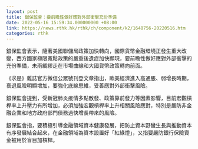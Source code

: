 ```yaml
---
layout: post
title: 銀保監會：要前瞻性做好應對外部衝擊充份準備
date: 2022-05-16 15:59:34.000000000 +08:00
link: https://news.rthk.hk/rthk/ch/component/k2/1648756-20220516.htm
categories: rthk
---
```


銀保監會表示，隨著美國聯儲局政策加快轉向，國際貨幣金融環境正發生重大改變，西方國家極限寬鬆政策的嚴重後遺症加快顯現，要前瞻性做好應對外部衝擊的充份準備，未雨綢繆走在市場曲線和大國貨幣政策轉向前面。

《求是》雜誌官方微信公眾號刊登文章指出，歐美經濟進入高通脹、弱增長時期，衰退風險明顯增加，要強化底線思維，妥善應對外部衝擊風險。

銀保監會提到，受新冠肺炎疫情多點散發、政策靠前發力等因素影響，目前宏觀槓桿率上升壓力有所增加，必須加強宏觀槓桿率上升相關風險應對，特別是嚴防非金融企業和地方政府部門債務過快增長帶來的風險。

銀保監會指，要積極引導金融領域資本健康發展，把防止資本野蠻生長與推動資本有序發展結合起來，在金融領域為資本設置好「紅綠燈」，又指要嚴防銀行保險資金被用於盲目加槓桿。
